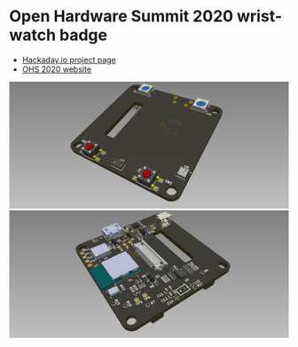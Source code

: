# Open Hardware Summit 2020 wrist-watch badge
* [Hackaday.io project page](https://hackaday.io/project/168483-open-hardware-summit-2020-badge)
* [OHS 2020 website](http://2020.oshwa.org/)

![Badge top](/renders/badge-01.png)
![Badge bot](/renders/badge-02.png)

